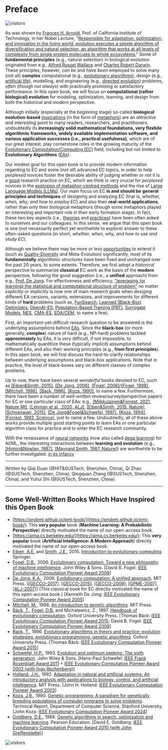 # Preface

![visitors](https://visitor-badge.laobi.icu/badge?page_id=Evolutionary-Intelligence.ECAMP-Preface)

As was shown by [Frances H. Arnold](http://fhalab.caltech.edu/), Prof. of California Institute of
Technology, in her Nobel Lecture, "[Responsible for adaptation, optimization, and innovation in
the living world, evolution executes a simple algorithm of diversification and natural selection,
an algorithm that works at all levels of complexity from single protein molecules to whole
ecosystems.](https://www.nobelprize.org/uploads/2018/10/arnold-lecture.pdf)" Some of **fundamental
principles** (e.g., natural selection) in biological evolution originated from e.g., [Alfred Russel
Wallace](https://tinyurl.com/yvwmuv9b) and [Charles Robert Darwin](https://tinyurl.com/5ywts76r).
These principles, however, *can be* and *have been* employed to solve many (not all) **complex**
computational (e.g., [evolutionary algorithms](https://tinyurl.com/y57b2r96)), design (e.g.,
[artificial life](https://direct.mit.edu/artl)), modelling, and engineering (e.g., [directed
evolution](http://fhalab.caltech.edu/)) problems, *often* (though *not always*) with practically
promising or satisfactory performance. In this open book, we will focus on **computational
(rather biological) evolution** for modeling, optimization, learning, and design from both the
*historical* and *modern* perspective.

Although initially (especially at the beginning stage) so-called **biological evolution-based**
[inspirations](https://www.nature.com/articles/s42256-020-00278-8) (in the form of
[metaphors](https://tinyurl.com/mtmwez9h)) are an *attractive and interesting* point to many
readers, researchers, and practitioners, undoubtedly its **increasingly solid mathematical
foundations, very flexbile algorithmic frameworks, widely available implementation software,
and various application successes (i.e., practical usefulness)**, which are of our great
interest, play cornerstone roles in the growing maturity of the [Evolutionary
Computation/Computing (EC)](https://tinyurl.com/48r89bv2) field, including but not limited to
**Evolutionary Algorithms** ([EAs]()).

Our modest goal for this open book is to provide modern information regarding to EC and some
(*not all*) advanced EC topics, in order to help *perplexed* novices foster the desirable
ability of judging whether or not it is a [good](https://tinyurl.com/msxvdkfb) research
practice on EC, which we think is very crucial for *perplexed* novices in the [explosion of
metaphor-centred methods](https://publications.aston.ac.uk/id/eprint/44574/1/ALIFE_LLCS.pdf)
and the rise of [Large Language Models (LLMs)](https://chat.openai.com/). Our main focus on
EC **is and should be** **general principles and techniques** of designing and analyzing EC
(that is, *whether, when, why, and how to employ EC*) and also their **real-world
applications**, rather than only their biological metaphors (though some metaphors played an
interesting and important role in their early formation stage). In fact, these two key aspects
(i.e., [theories](https://link.springer.com/book/10.1007/978-3-642-17339-4) and
[practices]()) have been often asked to ourselves and our colleagues. In this sense, we argue
that this open book is one (not necessarily perfect yet worthwhile to explore) answer to these
often-asked questions (in short, *whether, when, why, and how to use and study EC*).

Although we believe there may be more or less [opportunities](https://tinyurl.com/mpdhne4f)
to extend it (such as [Quality-Diversity](https://tinyurl.com/3c5bzumz) and Meta-Evolution)
significantly, most of its **fundamentally** algorithmic structures have been fixed and
unchanged over the past 20 years, to some extents. Therefore, we first adopt a *historical*
perspective to summarize **classical** EC work as the basis of the **modern** perspective,
following the good suggestion (i.e., a **unified** approach) from e.g., [Prof. De Jong]().
For effectiveness and efficiency, ["leveraging (or learning) the statistical and computational
structure of problem"](https://www.nowpublishers.com/article/Details/MAL-070) no matter
*explicitly* or *implicitly* is now one of main research goals when desiging different EA
versions, variants, extensions, and improvements for different kinds of **hard** problems
(such as, [FunSearch](https://www.nature.com/articles/s41586-023-06924-6),
[Learned (Black-Box) Optimizers](https://icml.cc/virtual/2021/poster/10175),
[OpenAI-ES](https://openai.com/index/evolution-strategies/),
[Population-Based Training (PBT)](https://tinyurl.com/428mrb4f),
[Surrogate Models](https://www.sciencedirect.com/science/article/pii/S2210650211000198),
[NES](https://www.jmlr.org/papers/volume15/wierstra14a/wierstra14a.pdf),
[CMA-ES](https://jmlr.org/papers/volume18/14-467/14-467.pdf),
[EDA/CEM](https://jmlr.org/papers/volume24/22-0628/22-0628.pdf),
to name a few).

First, an important-yet-difficult research question to be answered is the underlying assumptions
behind [EAs](https://www.nature.com/articles/nature14544). Since the **black-box** (or more
generally, **complex**) nature of hard (e.g., NP-hard) problems tackled **approximately** by EAs,
it is very difficult, if not impossible, to mathematically quantitize these (typically *implicit*)
assumptions behind different EAs, and also their working principles (e.g., **from first
principles**). In this open book, we will first discuss the hard-to-clarify relationships between
underlying assumptions and black-box applications. Note that in practice, the level of black-boxes
vary on different classes of complex problems.

Up to now, there have been several *wonderful* books devoted to EC, such as [[Eiben&Smith, 2015]](https://link.springer.com/book/10.1007/978-3-662-44874-8), [[De Jong, 2006]](https://ieeexplore.ieee.org/book/6267245), [[Fogel, 2006]](https://ieeexplore.ieee.org/book/5237910)/[[Fogel, 1998]](https://ieeexplore.ieee.org/book/5263042), [[Mitchell, 1998]](https://direct.mit.edu/books/book/4675/An-Introduction-to-Genetic-Algorithms), [[Back, 1996]](https://academic.oup.com/book/40791), [[Koza, 1990]](http://infolab.stanford.edu/pub/cstr/reports/cs/tr/90/1314/CS-TR-90-1314.pdf), to name a few. Furthermore, there have been a number of *well-written* review/survey/perspective papers for EC or one particular class of EAs: e.g., [[Miikkulainen&Forrest, 2021, Nature MI]](https://www.nature.com/articles/s42256-020-00278-8), [[Lehman et al., 2020, ALJ]](https://direct.mit.edu/artl/article/26/2/274/93255/The-Surprising-Creativity-of-Digital-Evolution-A), [[Eiben&Smith, 2015, Nature]](https://www.nature.com/articles/nature14544), [[Schoenauer, 2015]](https://link.springer.com/chapter/10.1007/978-94-017-9014-7_28), [[De Jong&Fogel&Schwefel, 1997]](https://www.taylorfrancis.com/chapters/edit/10.1201/9781482268713-13/history-evolutionary-computation), [[Koza, 1994]](), [[Forrest, 1993, Science]](https://www.science.org/doi/10.1126/science.8346439), just to name a few. Undoubtedly, all of these above works provide multiple *good* starting points to learn EAs or one particular algorithm class for practice and to enter the EC research community.

With the renaissance of [neural networks](https://www.sciencedirect.com/science/article/abs/pii/S0893608014002135) (now also called [deep learning](https://www.nature.com/articles/nature14539)) for AI/ML, the interesting interactions between **learning and evolution** (e.g., [[Hinton&Nowlan, 1987]](https://www.cs.toronto.edu/~hinton/absps/baldwin.pdf), [[Maynard Smith, 1987, Nature]](https://www.cs.toronto.edu/~hinton/absps/maynardsmith.pdf)) are worthwhile to be further investigated. [in its infancy](https://link.springer.com/article/10.1023/A:1008973931182)

************** *** **************
Written by
Qiqi Duan (@HIT&SUSTech, Shenzhen, China),
Qi Zhao (@SUSTech, Shenzhen, China),
Qingquan Zhang (@SUSTech, Shenzhen, China), and
Yuhui Shi (@SUSTech, Shenzhen, China).
************** *** **************

## Some Well-Written Books Which Have Inspired this Open Book

* [https://probml.github.io/pml-book/](https://probml.github.io/pml-book/):
  This **very popular** book (**Machine Learning: A Probabilistic Perspective**)
  directly motivated the name of our open-access book.
* [https://aima.cs.berkeley.edu/](https://aima.cs.berkeley.edu/):
  This **very popular** book (**Artificial Intelligence: A Modern Approach**)
  directly motivated the name of our open-access book.
* [Eiben, A.E.]() and [Smith, J.E.](), 2015.
  [Introduction to evolutionary computing](https://link.springer.com/book/10.1007/978-3-662-44874-8).
  Springer.
* [Fogel, D.B.](), 2006.
  [Evolutionary computation: Toward a new philosophy of
  machine intelligence](https://tinyurl.com/yc2b2hau).
  John Wiley & Sons.
  [David B. Fogel: [IEEE Evolutionary Computation Pioneer Award
  2008](https://tinyurl.com/ya8s24d9)]
* [De Jong, K.A.](), 2006.
  [Evolutionary computation: A unified approach]().
  MIT Press.
  [[[GECCO-2017]](https://dl.acm.org/doi/abs/10.1145/3067695.3067715),
  [[GECCO-2015]](https://dl.acm.org/doi/abs/10.1145/2739482.2756576),
  [[GECCO-2009]](https://dl.acm.org/doi/abs/10.1145/1570256.1570404),
  [[GPME-2007]](https://link.springer.com/article/10.1007/s10710-007-9035-9),
  [[ALJ-2007]](https://direct.mit.edu/artl/article-abstract/13/4/423/2573/Evolutionary-Computation-A-Unified-Approach)]
  (This classical book for EC directly motivated the name of
  this open-access book.)
  [Kenneth De Jong: [IEEE Evolutionary Computation Pioneer Award
  2005](https://tinyurl.com/ya8s24d9)]
* [Mitchell, M.](), 1998.
  [An introduction to genetic algorithms]().
  MIT Press.
* [Bäck, T.](), [Fogel, D.B.]() and Michalewicz, Z., 1997.
  [Handbook of evolutionary computation]().
  Oxford University Press.
  [Thomas Bäck: [IEEE Evolutionary Computation Pioneer Award
  2015](https://tinyurl.com/ya8s24d9); David B. Fogel:
  [IEEE Evolutionary Computation Pioneer Award
  2008](https://tinyurl.com/ya8s24d9)]
* [Back, T.](), 1996.
  [Evolutionary algorithms in theory and practice: evolution strategies,
  evolutionary programming, genetic algorithms]().
  Oxford University Press.
  [Thomas Bäck: [IEEE Evolutionary Computation Pioneer Award
  2015](https://tinyurl.com/ya8s24d9)]
* [Schwefel, H.P.](), 1993.
  [Evolution and optimum seeking: The sixth generation]().
  John Wiley & Sons.
  [Hans-Paul Schwefel: [IEEE Frank Rosenblatt Award 2011]() +
  [IEEE Evolutionary Computation Pioneer Award
  2002 (with Ingo Rechenberg)](https://tinyurl.com/ya8s24d9)]
* [Holland, J.H.](), 1992.
  [Adaptation in natural and artificial systems: An introductory analysis
  with applications to biology, control, and artificial intelligence]().
  MIT Press.
  [John H. Holland: [IEEE Evolutionary Computation Pioneer Award
  2003](https://tinyurl.com/ya8s24d9)]
* [Koza, J.R.](https://www.genetic-programming.org/), 1990.
  [Genetic programming: A paradigm for genetically breeding populations of
  computer programs to solve problems](https://tinyurl.com/wxy2n6vy).
  Technical Report, Department of Computer Science, Stanford University.
  [John Koza: [IEEE Evolutionary Computation Pioneer Award
  2024](https://tinyurl.com/ya8s24d9)]
* [Goldberg, D.E.](), 1989.
  [Genetic algorithms in search, optimization and machine learning]().
  Pearson Education.
  [David E. Goldberg: [IEEE Evolutionary Computation Pioneer Award 2010
  (with John Greffenstette)](https://tinyurl.com/ya8s24d9)]

![visitors](https://visitor-badge.laobi.icu/badge?page_id=Evolutionary-Intelligence.ECAMP)

